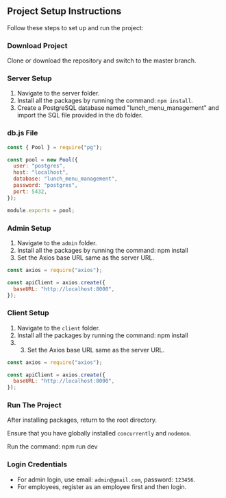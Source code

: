 ## Project Setup Instructions

Follow these steps to set up and run the project:

### Download Project

Clone or download the repository and switch to the master branch.

### Server Setup

1. Navigate to the server folder.
2. Install all the packages by running the command: `npm install`.
3. Create a PostgreSQL database named "lunch_menu_management" and import the SQL file provided in the db folder.

### db.js File

```javascript
const { Pool } = require("pg");

const pool = new Pool({
  user: "postgres",
  host: "localhost",
  database: "lunch_menu_management",
  password: "postgres",
  port: 5432,
});

module.exports = pool;
```


### Admin Setup

1. Navigate to the `admin` folder.
2. Install all the packages by running the command: npm install
3. Set the Axios base URL same as the server URL.

```javascript
const axios = require("axios");

const apiClient = axios.create({
  baseURL: "http://localhost:8000",
});
```


### Client Setup

1. Navigate to the `client` folder.
2. Install all the packages by running the command: npm install
3. 3. Set the Axios base URL same as the server URL.

```javascript
const axios = require("axios");

const apiClient = axios.create({
  baseURL: "http://localhost:8000",
});
```

### Run The Project

After installing packages, return to the root directory.

Ensure that you have globally installed `concurrently` and `nodemon`.

Run the command: npm run dev

### Login Credentials

- For admin login, use email: `admin@gmail.com`, password: `123456`.
- For employees, register as an employee first and then login.





